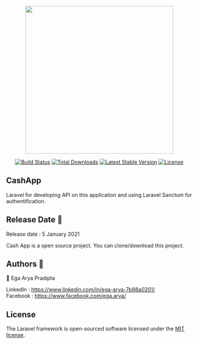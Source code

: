 <p align="center"><a href="https://laravel.com" target="_blank"><img src="https://raw.githubusercontent.com/laravel/art/master/logo-lockup/5%20SVG/2%20CMYK/1%20Full%20Color/laravel-logolockup-cmyk-red.svg" width="400"></a></p>

<p align="center">
<a href="https://travis-ci.org/laravel/framework"><img src="https://travis-ci.org/laravel/framework.svg" alt="Build Status"></a>
<a href="https://packagist.org/packages/laravel/framework"><img src="https://img.shields.io/packagist/dt/laravel/framework" alt="Total Downloads"></a>
<a href="https://packagist.org/packages/laravel/framework"><img src="https://img.shields.io/packagist/v/laravel/framework" alt="Latest Stable Version"></a>
<a href="https://packagist.org/packages/laravel/framework"><img src="https://img.shields.io/packagist/l/laravel/framework" alt="License"></a>
</p>

## CashApp

Laravel for developing API on this application and using Laravel Sanctum for authentification.

## Release Date 📆

Release date : 5 January 2021

Cash App is a open source project. You can clone/download this project.

## Authors 🧑 

👤 Ega Arya Pradipta

LinkedIn : https://www.linkedin.com/in/ega-arya-7b88a0201/ <br/>
Facebook : https://www.facebook.com/ega.arya/

## License

The Laravel framework is open-sourced software licensed under the [MIT license](https://opensource.org/licenses/MIT).
